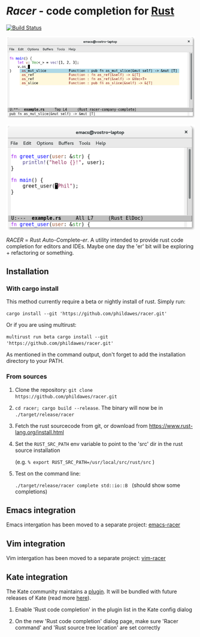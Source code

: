 # *Racer* - code completion for [Rust](http://www.rust-lang.org/)

[![Build Status](https://travis-ci.org/phildawes/racer.svg?branch=master)](https://travis-ci.org/phildawes/racer)

![racer completion screenshot](images/racer_completion.png)

![racer eldoc screenshot](images/racer_eldoc.png)

*RACER* = *R*ust *A*uto-*C*omplete-*er*. A utility intended to provide rust code completion for editors and IDEs. Maybe one day the 'er' bit will be exploring + refactoring or something.

## Installation

### With cargo install

This method currently require a beta or nightly install of rust. Simply run:

```cargo install --git 'https://github.com/phildawes/racer.git'```

Or if you are using multirust:

```multirust run beta cargo install --git 'https://github.com/phildawes/racer.git'```

As mentioned in the command output, don't forget to add the installation directory to your PATH.

### From sources

1. Clone the repository: ```git clone https://github.com/phildawes/racer.git```

2. ```cd racer; cargo build --release```.  The binary will now be in ```./target/release/racer```

3. Fetch the rust sourcecode from git, or download from https://www.rust-lang.org/install.html

4. Set the ```RUST_SRC_PATH``` env variable to point to the 'src' dir in the rust source installation

   (e.g. ```% export RUST_SRC_PATH=/usr/local/src/rust/src``` )

5. Test on the command line:

   ```./target/release/racer complete std::io::B ```  (should show some completions)


## Emacs integration

Emacs intergation has been moved to a separate project: [emacs-racer](https://github.com/racer-rust/emacs-racer)

## Vim integration

Vim intergation has been moved to a separate project: [vim-racer](https://github.com/racer-rust/vim-racer)

## Kate integration

The Kate community maintains a [plugin](http://quickgit.kde.org/?p=kate.git&a=tree&&f=addons%2Frustcompletion). It will be bundled with future releases of Kate (read more [here](https://blogs.kde.org/2015/05/22/updates-kates-rust-plugin-syntax-highlighting-and-rust-source-mime-type)).

1. Enable 'Rust code completion' in the plugin list in the Kate config dialog

2. On the new 'Rust code completion' dialog page, make sure 'Racer command' and 'Rust source tree location' are set correctly
